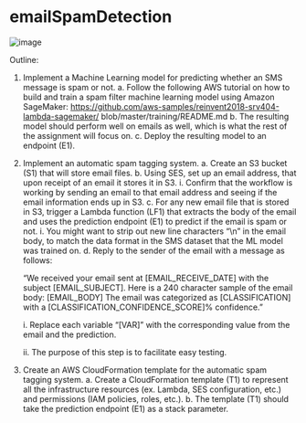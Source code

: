 # emailSpamDetection

![image](https://user-images.githubusercontent.com/81260164/167015626-497d7e23-b9cb-4fb0-b1c5-9e09effc7ac1.png)


Outline:

1. Implement a Machine Learning model for predicting whether an SMS message is spam or not.
  a. Follow the following AWS tutorial on how to build and train a spam filter machine learning model using Amazon SageMaker: https://github.com/aws-samples/reinvent2018-srv404-lambda-sagemaker/ blob/master/training/README.md
  b. The resulting model should perform well on emails as well, which is what the rest of the assignment will focus on.
  c. Deploy the resulting model to an endpoint (E1).
2. Implement an automatic spam tagging system.
  a. Create an S3 bucket (S1) that will store email files.
  b. Using SES, set up an email address, that upon receipt of an email it stores it in S3.
      i. Confirm that the workflow is working by sending an email to that email address and seeing if the email information ends up in S3.
  c. For any new email file that is stored in S3, trigger a Lambda function (LF1) that extracts the body of the email and uses the prediction endpoint (E1) to predict if the email is spam or not.
      i. You might want to strip out new line characters “\n” in the email body, to match the data format in the SMS dataset that the ML model was trained on.
  d. Reply to the sender of the email with a message as follows:
  
      “We received your email sent at [EMAIL_RECEIVE_DATE] with the subject [EMAIL_SUBJECT].
      Here is a 240 character sample of the email body:
      [EMAIL_BODY]
      The email was categorized as [CLASSIFICATION] with a [CLASSIFICATION_CONFIDENCE_SCORE]% confidence.”
  
    i. Replace each variable “[VAR]” with the corresponding value from the email and the prediction.

    ii. The purpose of this step is to facilitate easy testing.
  
3. Create an AWS CloudFormation template for the automatic spam tagging system.
  a. Create a CloudFormation template (T1) to represent all the infrastructure resources (ex. Lambda, SES configuration, etc.) and permissions (IAM policies, roles, etc.).
  b. The template (T1) should take the prediction endpoint (E1) as a stack parameter.
